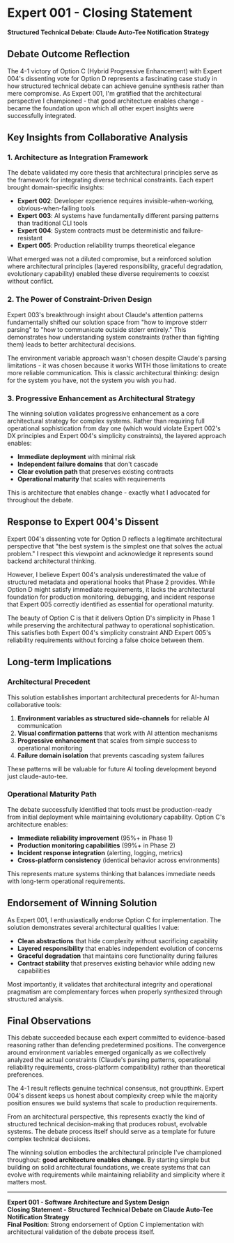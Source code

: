 # Expert 001 - Closing Statement
**Structured Technical Debate: Claude Auto-Tee Notification Strategy**

## Debate Outcome Reflection

The 4-1 victory of Option C (Hybrid Progressive Enhancement) with Expert 004's dissenting vote for Option D represents a fascinating case study in how structured technical debate can achieve genuine synthesis rather than mere compromise. As Expert 001, I'm gratified that the architectural perspective I championed - that good architecture enables change - became the foundation upon which all other expert insights were successfully integrated.

## Key Insights from Collaborative Analysis

### 1. Architecture as Integration Framework

The debate validated my core thesis that architectural principles serve as the framework for integrating diverse technical constraints. Each expert brought domain-specific insights:

- **Expert 002**: Developer experience requires invisible-when-working, obvious-when-failing tools
- **Expert 003**: AI systems have fundamentally different parsing patterns than traditional CLI tools  
- **Expert 004**: System contracts must be deterministic and failure-resistant
- **Expert 005**: Production reliability trumps theoretical elegance

What emerged was not a diluted compromise, but a reinforced solution where architectural principles (layered responsibility, graceful degradation, evolutionary capability) enabled these diverse requirements to coexist without conflict.

### 2. The Power of Constraint-Driven Design

Expert 003's breakthrough insight about Claude's attention patterns fundamentally shifted our solution space from "how to improve stderr parsing" to "how to communicate outside stderr entirely." This demonstrates how understanding system constraints (rather than fighting them) leads to better architectural decisions.

The environment variable approach wasn't chosen despite Claude's parsing limitations - it was chosen because it works WITH those limitations to create more reliable communication. This is classic architectural thinking: design for the system you have, not the system you wish you had.

### 3. Progressive Enhancement as Architectural Strategy

The winning solution validates progressive enhancement as a core architectural strategy for complex systems. Rather than requiring full operational sophistication from day one (which would violate Expert 002's DX principles and Expert 004's simplicity constraints), the layered approach enables:

- **Immediate deployment** with minimal risk
- **Independent failure domains** that don't cascade
- **Clear evolution path** that preserves existing contracts
- **Operational maturity** that scales with requirements

This is architecture that enables change - exactly what I advocated for throughout the debate.

## Response to Expert 004's Dissent

Expert 004's dissenting vote for Option D reflects a legitimate architectural perspective that "the best system is the simplest one that solves the actual problem." I respect this viewpoint and acknowledge it represents sound backend architectural thinking.

However, I believe Expert 004's analysis underestimated the value of structured metadata and operational hooks that Phase 2 provides. While Option D might satisfy immediate requirements, it lacks the architectural foundation for production monitoring, debugging, and incident response that Expert 005 correctly identified as essential for operational maturity.

The beauty of Option C is that it delivers Option D's simplicity in Phase 1 while preserving the architectural pathway to operational sophistication. This satisfies both Expert 004's simplicity constraint AND Expert 005's reliability requirements without forcing a false choice between them.

## Long-term Implications

### Architectural Precedent

This solution establishes important architectural precedents for AI-human collaborative tools:

1. **Environment variables as structured side-channels** for reliable AI communication
2. **Visual confirmation patterns** that work with AI attention mechanisms
3. **Progressive enhancement** that scales from simple success to operational monitoring
4. **Failure domain isolation** that prevents cascading system failures

These patterns will be valuable for future AI tooling development beyond just claude-auto-tee.

### Operational Maturity Path

The debate successfully identified that tools must be production-ready from initial deployment while maintaining evolutionary capability. Option C's architecture enables:

- **Immediate reliability improvement** (95%+ in Phase 1)
- **Production monitoring capabilities** (99%+ in Phase 2)  
- **Incident response integration** (alerting, logging, metrics)
- **Cross-platform consistency** (identical behavior across environments)

This represents mature systems thinking that balances immediate needs with long-term operational requirements.

## Endorsement of Winning Solution

As Expert 001, I enthusiastically endorse Option C for implementation. The solution demonstrates several architectural qualities I value:

- **Clean abstractions** that hide complexity without sacrificing capability
- **Layered responsibility** that enables independent evolution of concerns
- **Graceful degradation** that maintains core functionality during failures
- **Contract stability** that preserves existing behavior while adding new capabilities

Most importantly, it validates that architectural integrity and operational pragmatism are complementary forces when properly synthesized through structured analysis.

## Final Observations

This debate succeeded because each expert committed to evidence-based reasoning rather than defending predetermined positions. The convergence around environment variables emerged organically as we collectively analyzed the actual constraints (Claude's parsing patterns, operational reliability requirements, cross-platform compatibility) rather than theoretical preferences.

The 4-1 result reflects genuine technical consensus, not groupthink. Expert 004's dissent keeps us honest about complexity creep while the majority position ensures we build systems that scale to production requirements.

From an architectural perspective, this represents exactly the kind of structured technical decision-making that produces robust, evolvable systems. The debate process itself should serve as a template for future complex technical decisions.

The winning solution embodies the architectural principle I've championed throughout: **good architecture enables change**. By starting simple but building on solid architectural foundations, we create systems that can evolve with requirements while maintaining reliability and simplicity where it matters most.

---

**Expert 001 - Software Architecture and System Design**  
**Closing Statement - Structured Technical Debate on Claude Auto-Tee Notification Strategy**  
**Final Position**: Strong endorsement of Option C implementation with architectural validation of the debate process itself.